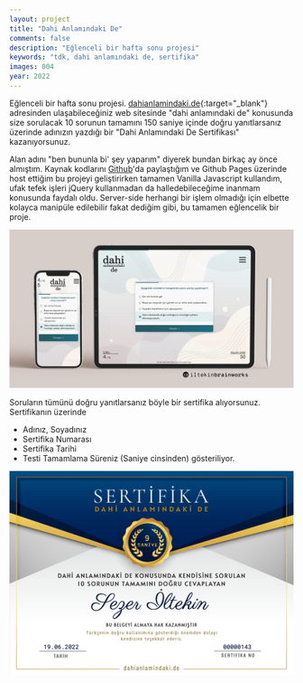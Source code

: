 ```yaml
---
layout: project
title: "Dahi Anlamındaki De"
comments: false
description: "Eğlenceli bir hafta sonu projesi"
keywords: "tdk, dahi anlamındaki de, sertifika"
images: 004
year: 2022
---
```


Eğlenceli bir hafta sonu projesi. [dahianlamindaki.de](https://dahianlamindaki.de){:target="_blank"} adresinden ulaşabileceğiniz web sitesinde "dahi anlamındaki de" konusunda size sorulacak 10 sorunun tamamını 150 saniye içinde doğru yanıtlarsanız üzerinde adınızın yazdığı bir "Dahi Anlamındaki De Sertifikası" kazanıyorsunuz. 

Alan adını "ben bununla bi' şey yaparım" diyerek bundan birkaç ay önce almıştım. Kaynak kodlarını [Github](https://github.com/iltekin/dahi-anlamindaki-de)'da paylaştığım ve Github Pages üzerinde host ettiğim bu projeyi geliştirirken tamamen Vanilla Javascript kullandım, ufak tefek işleri jQuery kullanmadan da halledebileceğime inanmam konusunda faydalı oldu. Server-side herhangi bir işlem olmadığı için elbette kolayca manipüle edilebilir fakat dediğim gibi, bu tamamen eğlencelik bir proje.


![001](/assets/images/projects/004/001.jpg)

Soruların tümünü doğru yanıtlarsanız böyle bir sertifika alıyorsunuz. Sertifikanın üzerinde
- Adınız, Soyadınız
- Sertifika Numarası
- Sertifika Tarihi
- Testi Tamamlama Süreniz (Saniye cinsinden) gösteriliyor.

![002](/assets/images/projects/004/002.jpg)